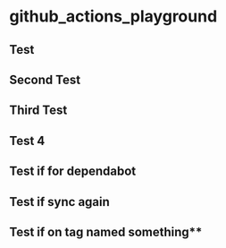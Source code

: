 # github_actions_playground

## Test

## Second Test

## Third Test

## Test 4

## Test if for dependabot

## Test if sync again

## Test if on tag named something\*\*
